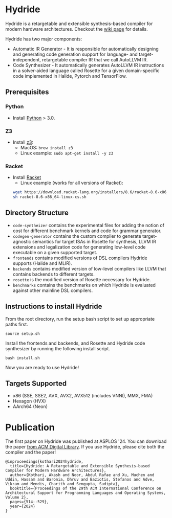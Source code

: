 # Hydride

Hydride is a retargetable and extensible synthesis-based compiler for modern hardware architectures. Checkout the [wiki page](https://github.com/akothen/Hydride/wiki) for details.

Hydride has two major components:
- Automatic IR Generator - It is responsible for automatically designing and generating code generation support for language- and target-independent, retargetable compiler IR that we call AutoLLVM IR. 
- Code Synthesizer - It automatically generates AutoLLVM IR instructions in a solver-aided language called Rosette for a given domain-specific code implemented in Halide, Pytorch and TensorFlow.

## Prerequisites

### Python
- Install [Python](https://www.python.org/downloads/) > 3.0.

### Z3
- Install [z3](https://github.com/Z3Prover/z3):
    - MacOS: `brew install z3`
    - Linux example: `sudo apt-get install -y z3`

### Racket 
- Install [Racket](https://download.racket-lang.org/)
    - Linux example (works for all versions of Racket): 
    ```bash
    wget https://download.racket-lang.org/installers/8.6/racket-8.6-x86_64-linux-cs.sh
    sh racket-8.6-x86_64-linux-cs.sh
    ```

## Directory Structure
- `code-syntheizer` contains the experimental files for adding the notion of cost for different benchmark kernels and code for grammar generator.
- `codegen-generator` contains the custom compiler to generate target-agnostic semantics for target ISAs in Rosette for synthesis, LLVM IR extensions and legalization code for generating low-level code executable on a given supported target.
- `frontends` contains modified versions of DSL compilers Hydride supports (Halide and MLIR).
- `backends` contains modified version of low-level compilers like LLVM that contains backends to different targets.
- `rosette` is the modified version of Rosette necessary for Hydride.
- `benchmarks` contains the benchmarks on which Hydride is evaluated against other mainline DSL compilers.

## Instructions to install Hydride
From the root directory, run the setup bash script to set up appropriate paths first.
```
source setup.sh
```
Install the frontends and backends, and Rosette and Hydride code synthesizer by running the following install script. 
```
bash install.sh
```
Now you are ready to use Hydride!

## Targets Supported
- x86 (SSE, SSE2, AVX, AVX2, AVX512 (includes VNNI), MMX, FMA)
- Hexagon (HVX)
- AArch64 (Neon)

# Publication

The first paper on Hydride was published at ASPLOS '24. You can download the
paper [from ACM Digital Library](https://dl.acm.org/doi/abs/10.1145/3620665.3640385).
If you use Hydride, please cite both the compiler and the paper!

```
@inproceedings{kothari2024hydride,
  title={Hydride: A Retargetable and Extensible Synthesis-based Compiler for Modern Hardware Architectures},
  author={Kothari, Akash and Noor, Abdul Rafae and Xu, Muchen and Uddin, Hassam and Baronia, Dhruv and Baziotis, Stefanos and Adve, Vikram and Mendis, Charith and Sengupta, Sudipta},
  booktitle={Proceedings of the 29th ACM International Conference on Architectural Support for Programming Languages and Operating Systems, Volume 2},
  pages={514--529},
  year={2024}
}
```

